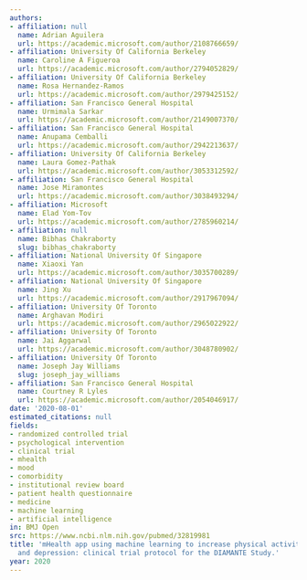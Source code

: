 ```yaml
---
authors:
- affiliation: null
  name: Adrian Aguilera
  url: https://academic.microsoft.com/author/2108766659/
- affiliation: University Of California Berkeley
  name: Caroline A Figueroa
  url: https://academic.microsoft.com/author/2794052829/
- affiliation: University Of California Berkeley
  name: Rosa Hernandez-Ramos
  url: https://academic.microsoft.com/author/2979425152/
- affiliation: San Francisco General Hospital
  name: Urmimala Sarkar
  url: https://academic.microsoft.com/author/2149007370/
- affiliation: San Francisco General Hospital
  name: Anupama Cemballi
  url: https://academic.microsoft.com/author/2942213637/
- affiliation: University Of California Berkeley
  name: Laura Gomez-Pathak
  url: https://academic.microsoft.com/author/3053312592/
- affiliation: San Francisco General Hospital
  name: Jose Miramontes
  url: https://academic.microsoft.com/author/3038493294/
- affiliation: Microsoft
  name: Elad Yom-Tov
  url: https://academic.microsoft.com/author/2785960214/
- affiliation: null
  name: Bibhas Chakraborty
  slug: bibhas_chakraborty
- affiliation: National University Of Singapore
  name: Xiaoxi Yan
  url: https://academic.microsoft.com/author/3035700289/
- affiliation: National University Of Singapore
  name: Jing Xu
  url: https://academic.microsoft.com/author/2917967094/
- affiliation: University Of Toronto
  name: Arghavan Modiri
  url: https://academic.microsoft.com/author/2965022922/
- affiliation: University Of Toronto
  name: Jai Aggarwal
  url: https://academic.microsoft.com/author/3048780902/
- affiliation: University Of Toronto
  name: Joseph Jay Williams
  slug: joseph_jay_williams
- affiliation: San Francisco General Hospital
  name: Courtney R Lyles
  url: https://academic.microsoft.com/author/2054046917/
date: '2020-08-01'
estimated_citations: null
fields:
- randomized controlled trial
- psychological intervention
- clinical trial
- mhealth
- mood
- comorbidity
- institutional review board
- patient health questionnaire
- medicine
- machine learning
- artificial intelligence
in: BMJ Open
src: https://www.ncbi.nlm.nih.gov/pubmed/32819981
title: 'mHealth app using machine learning to increase physical activity in diabetes
  and depression: clinical trial protocol for the DIAMANTE Study.'
year: 2020
---
```

